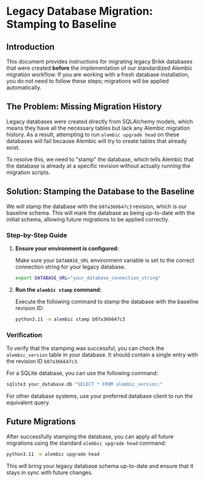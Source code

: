 # Legacy Database Migration: Stamping to Baseline

## Introduction

This document provides instructions for migrating legacy Brikk databases that were created **before** the implementation of our standardized Alembic migration workflow. If you are working with a fresh database installation, you do not need to follow these steps; migrations will be applied automatically.

## The Problem: Missing Migration History

Legacy databases were created directly from SQLAlchemy models, which means they have all the necessary tables but lack any Alembic migration history. As a result, attempting to run `alembic upgrade head` on these databases will fail because Alembic will try to create tables that already exist.

To resolve this, we need to "stamp" the database, which tells Alembic that the database is already at a specific revision without actually running the migration scripts.

## Solution: Stamping the Database to the Baseline

We will stamp the database with the `b07a366647c3` revision, which is our baseline schema. This will mark the database as being up-to-date with the initial schema, allowing future migrations to be applied correctly.

### Step-by-Step Guide

1.  **Ensure your environment is configured:**

    Make sure your `DATABASE_URL` environment variable is set to the correct connection string for your legacy database.

    ```bash
    export DATABASE_URL="your_database_connection_string"
    ```

2.  **Run the `alembic stamp` command:**

    Execute the following command to stamp the database with the baseline revision ID:

    ```bash
    python3.11 -m alembic stamp b07a366647c3
    ```

### Verification

To verify that the stamping was successful, you can check the `alembic_version` table in your database. It should contain a single entry with the revision ID `b07a366647c3`.

For a SQLite database, you can use the following command:

```bash
sqlite3 your_database.db "SELECT * FROM alembic_version;"
```

For other database systems, use your preferred database client to run the equivalent query.

## Future Migrations

After successfully stamping the database, you can apply all future migrations using the standard `alembic upgrade head` command:

```bash
python3.11 -m alembic upgrade head
```

This will bring your legacy database schema up-to-date and ensure that it stays in sync with future changes.

